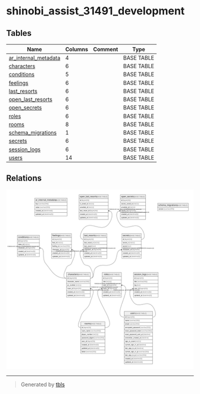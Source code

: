 # shinobi_assist_31491_development

## Tables

| Name | Columns | Comment | Type |
| ---- | ------- | ------- | ---- |
| [ar_internal_metadata](ar_internal_metadata.md) | 4 |  | BASE TABLE |
| [characters](characters.md) | 6 |  | BASE TABLE |
| [conditions](conditions.md) | 5 |  | BASE TABLE |
| [feelings](feelings.md) | 6 |  | BASE TABLE |
| [last_resorts](last_resorts.md) | 6 |  | BASE TABLE |
| [open_last_resorts](open_last_resorts.md) | 6 |  | BASE TABLE |
| [open_secrets](open_secrets.md) | 6 |  | BASE TABLE |
| [roles](roles.md) | 6 |  | BASE TABLE |
| [rooms](rooms.md) | 8 |  | BASE TABLE |
| [schema_migrations](schema_migrations.md) | 1 |  | BASE TABLE |
| [secrets](secrets.md) | 6 |  | BASE TABLE |
| [session_logs](session_logs.md) | 6 |  | BASE TABLE |
| [users](users.md) | 14 |  | BASE TABLE |

## Relations

![er](schema.svg)

---

> Generated by [tbls](https://github.com/k1LoW/tbls)
